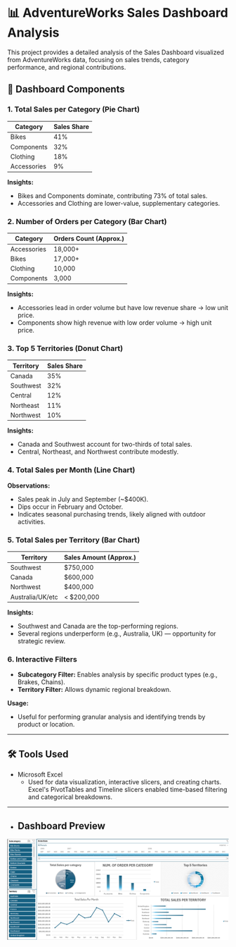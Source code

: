 # 📊 AdventureWorks Sales Dashboard Analysis

This project provides a detailed analysis of the Sales Dashboard visualized from AdventureWorks data, focusing on sales trends, category performance, and regional contributions.

## 🧩 Dashboard Components

### 1. Total Sales per Category (Pie Chart)
| Category     | Sales Share |
|--------------|-------------|
| Bikes        | 41%         |
| Components   | 32%         |
| Clothing     | 18%         |
| Accessories  | 9%          |

**Insights:**
- Bikes and Components dominate, contributing 73% of total sales.
- Accessories and Clothing are lower-value, supplementary categories.

### 2. Number of Orders per Category (Bar Chart)
| Category     | Orders Count (Approx.) |
|--------------|-----------------------|
| Accessories  | 18,000+               |
| Bikes        | 17,000+               |
| Clothing     | 10,000                |
| Components   | 3,000                 |

**Insights:**
- Accessories lead in order volume but have low revenue share → low unit price.
- Components show high revenue with low order volume → high unit price.

### 3. Top 5 Territories (Donut Chart)
| Territory   | Sales Share |
|-------------|-------------|
| Canada      | 35%         |
| Southwest   | 32%         |
| Central     | 12%         |
| Northeast   | 11%         |
| Northwest   | 10%         |

**Insights:**
- Canada and Southwest account for two-thirds of total sales.
- Central, Northeast, and Northwest contribute modestly.

### 4. Total Sales per Month (Line Chart)
**Observations:**
- Sales peak in July and September (~$400K).
- Dips occur in February and October.
- Indicates seasonal purchasing trends, likely aligned with outdoor activities.

### 5. Total Sales per Territory (Bar Chart)
| Territory         | Sales Amount (Approx.) |
|-------------------|-----------------------|
| Southwest         | $750,000              |
| Canada            | $600,000              |
| Northwest         | $400,000              |
| Australia/UK/etc  | < $200,000            |

**Insights:**
- Southwest and Canada are the top-performing regions.
- Several regions underperform (e.g., Australia, UK) — opportunity for strategic review.

### 6. Interactive Filters
- **Subcategory Filter:** Enables analysis by specific product types (e.g., Brakes, Chains).
- **Territory Filter:** Allows dynamic regional breakdown.

**Usage:**
- Useful for performing granular analysis and identifying trends by product or location.

---

## 🛠️ Tools Used
- Microsoft Excel
  - Used for data visualization, interactive slicers, and creating charts. Excel's PivotTables and Timeline slicers enabled time-based filtering and categorical breakdowns.

---

- ## Dashboard Preview

![Overview Dashboard](Sales.png)

